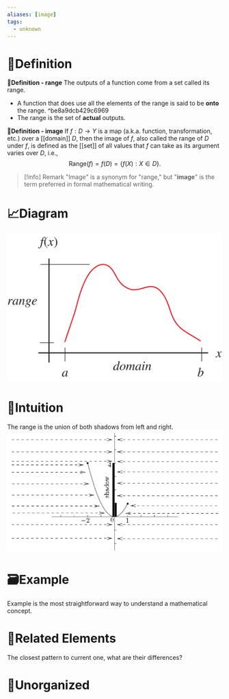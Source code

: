 ```yaml
---
aliases: [image]
tags:
  - unknown
---
```



# 📝Definition
**📄Definition - range**
The outputs of a function come from a set called its range.

- A function that does use all the elements of the range is said to be **onto** the range. ^be8a9dcb429c6969
- The range is the set of **actual** outputs.


**📑Definition - image**
If $f:D\to Y$ is a map (a.k.a. function, transformation, etc.) over a [[domain]] $D$, then the image of $f$, also called the range of $D$ under $f$, is defined as the [[set]] of all values that $f$ can take as its argument varies over $D$, i.e.,
$$
\text{Range}(f)=f(D)=\{f(X):X \in D\}. 
$$

> [!info] Remark
> "Image" is a synonym for "range," but "**image**" is the term preferred in formal mathematical writing.

# 📈Diagram
![|300](../assets/DomainRange_1000.svg)



# 🧠Intuition
The range is the union of both shadows from left and right.
![|400](../assets/function_range_shadow.png)
# 🗃Example
Example is the most straightforward way to understand a mathematical concept.

# 🌱Related Elements
The closest pattern to current one, what are their differences?


# 🍂Unorganized